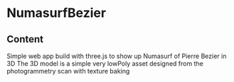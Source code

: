 # NumasurfBezier

## Content
Simple web app build with three.js to show up Numasurf of Pierre Bezier in 3D 
The 3D model is a simple very lowPoly asset designed from the photogrammetry scan with texture baking

